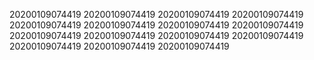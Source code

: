 20200109074419
20200109074419
20200109074419
20200109074419
20200109074419
20200109074419
20200109074419
20200109074419
20200109074419
20200109074419
20200109074419
20200109074419
20200109074419
20200109074419
20200109074419

